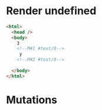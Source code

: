 # Render undefined
```html
<html>
  <head />
  <body>
    3
    <!--M#1 #text/0-->
     y
    <!--M#2 #text/0-->
     
  </body>
</html>
```

# Mutations
```

```